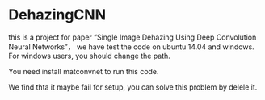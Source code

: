 # DehazingCNN
this is a project for paper “Single Image Dehazing Using Deep Convolution Neural Networks”，
we have test the code on ubuntu 14.04 and windows. For windows users, you should change the path.

You need install matconvnet to run this code.


We find thta it maybe fail for setup, you can solve this problem by delele it.
